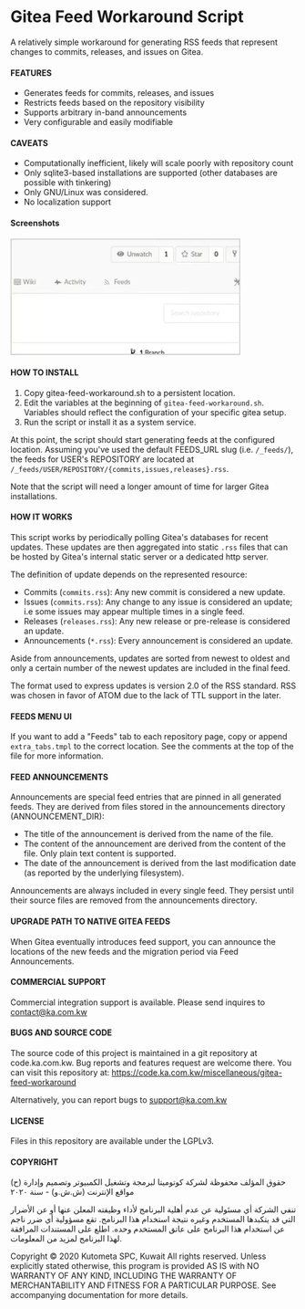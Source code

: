 Gitea Feed Workaround Script
============================

A relatively simple workaround for generating RSS feeds that 
represent changes to commits, releases, and issues on Gitea. 

#### FEATURES

- Generates feeds for commits, releases, and issues
- Restricts feeds based on the repository visibility
- Supports arbitrary in-band announcements 
- Very configurable and easily modifiable


#### CAVEATS

- Computationally inefficient, likely will scale poorly with 
  repository count
- Only sqlite3-based installations are supported (other databases 
  are possible with tinkering)
- Only GNU/Linux was considered. 
- No localization support

#### Screenshots

![(Animated demo)](gitea-feed-workaround.webp)


#### HOW TO INSTALL

1. Copy gitea-feed-workaround.sh to a persistent location. 
2. Edit the variables at the beginning of `gitea-feed-workaround.sh`.
   Variables should reflect the configuration of your specific gitea 
   setup.
3. Run the script or install it as a system service.

At this point, the script should start generating feeds at the 
configured location. Assuming you've used the default FEEDS_URL 
slug (i.e. `/_feeds/`), the feeds for USER's REPOSITORY are 
located at `/_feeds/USER/REPOSITORY/{commits,issues,releases}.rss`.

Note that the script will need a longer amount of time for larger 
Gitea installations.

#### HOW IT WORKS

This script works by periodically polling Gitea's databases 
for recent updates. These updates are then aggregated into static `.rss` 
files that can be hosted by Gitea's internal static server or a 
dedicated http server.

The definition of update depends on the represented resource:

* Commits (`commits.rss`): Any new commit is considered a new update.
* Issues (`commits.rss`): Any change to any issue is considered an 
  update; i.e some issues may appear multiple times in a single feed.
* Releases (`releases.rss`): Any new release or pre-release is 
  considered an update.
* Announcements (`*.rss`): Every announcement is considered an 
  update.
  
Aside from announcements, updates are sorted from newest to oldest 
and only a certain number of the newest updates are included in the
final feed.

The format used to express updates is version 2.0 of the RSS 
standard. RSS was chosen in favor of ATOM due to the lack of TTL 
support in the later.


#### FEEDS MENU UI

If you want to add a "Feeds" tab to each repository page, copy 
or append `extra_tabs.tmpl` to the correct location. See the comments 
at the top of the file for more information. 


#### FEED ANNOUNCEMENTS

Announcements are special feed entries that are pinned in all 
generated feeds. They are derived from files stored in the 
announcements directory (ANNOUNCEMENT_DIR):

* The title of the announcement is derived from the name of the file. 
* The content of the announcement are derived from the content of 
  the file. Only plain text content is supported.
* The date of the announcement is derived from the last modification 
  date (as reported by the underlying filesystem).

Announcements are always included in every single feed. They persist 
until their source files are removed from the announcements
directory.


#### UPGRADE PATH TO NATIVE GITEA FEEDS

When Gitea eventually introduces feed support, you can announce the 
locations of the new feeds and the migration period via Feed 
Announcements.


#### COMMERCIAL SUPPORT

Commercial integration support is available. Please send inquires to 
contact@ka.com.kw


#### BUGS AND SOURCE CODE

The source code of this project is maintained in a git repository 
at code.ka.com.kw. Bug reports and features request are welcome 
there. You can visit this repository at: 
https://code.ka.com.kw/miscellaneous/gitea-feed-workaround

Alternatively, you can report bugs to support@ka.com.kw


#### LICENSE

Files in this repository are available under the LGPLv3.


#### COPYRIGHT

(ح) حقوق المؤلف محفوظة لشركة كوتوميتا لبرمجة وتشغيل الكمبيوتر وتصميم 
وإدارة مواقع الإنترنت (ش.ش.و) - سنة ٢٠٢٠

تنفي الشركة أي مسئولية عن عدم أهلية البرنامج لأداء وظيفته المعلن عنها 
أو عن الأضرار التي قد يتكبدها المستخدم وغيره نتيجة استخدام هذا 
البرنامج. تقع مسؤولية أي ضرر ناجم عن استخدام هذا البرنامج على عاتق 
المستخدم وحده. اطلع على المستندات المرافقة لهذا البرنامج لمزيد من 
المعلومات.

Copyright © 2020 Kutometa SPC, Kuwait
All rights reserved. Unless explicitly stated otherwise, this program 
is provided AS IS with NO WARRANTY OF ANY KIND, INCLUDING THE 
WARRANTY OF MERCHANTABILITY AND FITNESS FOR A PARTICULAR PURPOSE. 
See accompanying documentation for more details.

